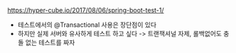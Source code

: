 https://hyper-cube.io/2017/08/06/spring-boot-test-1/

- 테스트에서의 @Transactional 사용은 장단점이 있다
- 하지만 실제 서버와 유사하게 테스트 하고 싶다 
  -> 트랜잭셔널 자제, 롤백없어도 충돌 없는 테스트를 짜자